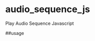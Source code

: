 # audio_sequence_js
Play Audio Sequence Javascript

##usage
<script src="path/to/audio_sequence.js"></script>
<br />
<script>
  playSounds(['path/to/sound1.mp3','path/to/sound2.mp3','path/to/sound3.mp3']);
</script>
